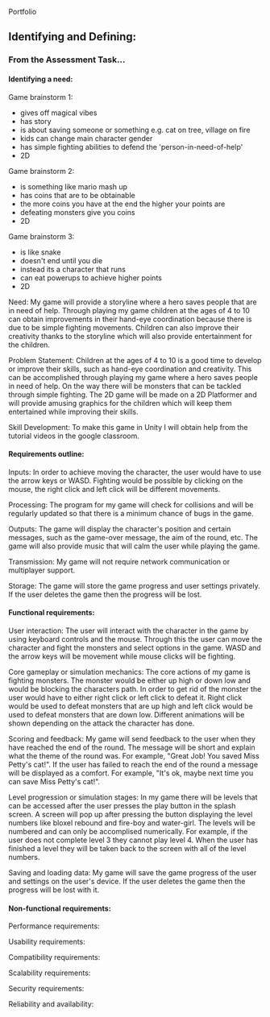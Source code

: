 Portfolio

## Identifying and Defining:
### From the Assessment Task...
#### Identifying a need:
Game brainstorm 1:
- gives off magical vibes
- has story
- is about saving someone or something
e.g. cat on tree, village on fire
- kids can change main character gender
- has simple fighting abilities to defend the 'person-in-need-of-help'
- 2D

Game brainstorm 2:
- is something like mario mash up
- has coins that are to be obtainable
- the more coins you have at the end the higher your points are
- defeating monsters give you coins
- 2D

Game brainstorm 3:
- is like snake
- doesn't end until you die
- instead its a character that runs
- can eat powerups to achieve higher points
- 2D

Need: My game will provide a storyline where a hero saves people that are in need of help. Through playing my game children at the ages of 4 to 10 can obtain improvements in their hand-eye coordination because there is due to be simple fighting movements. Children can also improve their creativity thanks to the storyline which will also provide entertainment for the children.

Problem Statement: Children at the ages of 4 to 10 is a good time to develop or improve their skills, such as hand-eye coordination and  creativity. This can be accomplished through playing my game where a hero saves people in need of help. On the way there will be monsters that can be tackled through simple fighting. The 2D game will be made on a 2D Platformer and will provide amusing graphics for the children which will keep them entertained while improving their skills.

Skill Development: To make this game in Unity I will obtain help from the tutorial videos in the google classroom.

#### Requirements outline:
Inputs: 
In order to achieve moving the character, the user would have to use the arrow keys or WASD. Fighting would be possible by clicking on the mouse, the right click and left click will be different movements.

Processing:
The program for my game will check for collisions and will be regularly updated so that there is a minimum chance of bugs in the game. 

Outputs:
The game will display the character's position and certain messages, such as the game-over message, the aim of the round, etc. The game will also provide music that will calm the user while playing the game.

Transmission:
My game will not require network communication or multiplayer support.

Storage:
The game will store the game progress and user settings privately. If the user deletes the game then the progress will be lost.

#### Functional requirements:
User interaction:
The user will interact with the character in the game by using keyboard controls and the mouse. Through this the user can move the character and fight the monsters and select options in the game. WASD and the arrow keys will be movement while mouse clicks will be fighting. 

Core gameplay or simulation mechanics:
The core actions of my game is fighting monsters. The monster would be either up high or down low and would be blocking the characters path. In order to get rid of the monster the user would have to either right click or left click to defeat it. Right click would be used to defeat monsters that are up high and left click would be used to defeat monsters that are down low. Different animations will be shown depending on the attack the character has done. 

Scoring and feedback:
My game will send feedback to the user when they have reached the end of the round. The message will be short and explain what the theme of the round was. For example, "Great Job! You saved Miss Petty's cat!". If the user has failed to reach the end of the round a message will be displayed as a comfort. For example, "It's ok, maybe next time you can save Miss Petty's cat!".

Level progression or simulation stages:
In my game there will be levels that can be accessed after the user presses the play button in the splash screen. A screen will pop up after pressing the button displaying the level numbers like bloxel rebound and fire-boy and water-girl. The levels will be numbered and can only be accomplised numerically. For example, if the user does not complete level 3 they cannot play level 4. When the user has finished a level they will be taken back to the screen with all of the level numbers.

Saving and loading data:
My game will save the game progress of the user and settings on the user's device. If the user deletes the game then the progress will be lost with it. 

#### Non-functional requirements:
Performance requirements:


Usability requirements:


Compatibility requirements:


Scalability requirements:


Security requirements:


Reliability and availability:

